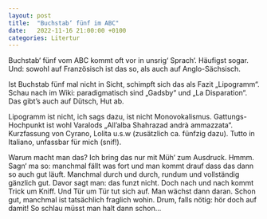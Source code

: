 ```yaml
---
layout: post
title:  "Buchstab‘ fünf im ABC"
date:   2022-11-16 21:00:00 +0100
categories: Litertur
---
```

Buchstab‘ fünf vom ABC kommt oft vor in unsrig‘ Sprach‘. Häufigst sogar. Und: sowohl auf Französisch ist das so, als auch auf Anglo-Sächsisch.

Ist Buchstab fünf mal nicht in Sicht, schimpft sich das als Fazit „Lipogramm“.  Schau nach im Wiki: paradigmatisch sind „Gadsby“ und „La Disparation“. Das gibt’s auch auf Dütsch, Hut ab.

Lipogramm ist nicht, ich sags dazu, ist nicht Monovokalismus. Gattungs-Hochpunkt ist wohl Varalods „All’alba Shahrazad andrà ammazzata“. Kurzfassung von Cyrano, Lolita u.s.w (zusätzlich ca. fünfzig dazu). Tutto in Italiano, unfassbar für mich (snif!).

Warum macht man das? Ich bring das nur mit Müh‘ zum Ausdruck. Hmmm. Sagn‘ ma so: manchmal fällt was fort und man kommt drauf dass das dann so auch gut läuft. Manchmal durch und durch, rundum und vollständig gänzlich gut. Davor sagt man: das funzt nicht. Doch nach und nach kommt Trick um Kniff. Und Tür um Tür tut sich auf. Man wächst dann daran. Schon gut, manchmal ist tatsächlich fraglich wohin. Drum, falls nötig: hör doch auf damit! So schlau müsst man halt dann schon...
